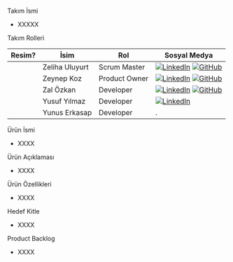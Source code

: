 Takım İsmi

- XXXXX

Takım Rolleri

| Resim? | İsim | Rol | Sosyal Medya |
| ------------- | ------------- | ------------- | --------- |
|  | Zeliha Uluyurt  | Scrum Master  |[![LinkedIn](https://img.shields.io/badge/LinkedIn-0077B5?style=for-the-badge&logo=linkedin&logoColor=white)](https://www.linkedin.com/in/zeliha-uluyurt/)   [![GitHub](https://img.shields.io/badge/GitHub-000000?style=for-the-badge&logo=github&logoColor=white)](https://github.com/zelthebroccoli)|
|  | Zeynep Koz  | Product Owner |[![LinkedIn](https://img.shields.io/badge/LinkedIn-0077B5?style=for-the-badge&logo=linkedin&logoColor=white)](https://www.linkedin.com/in/zeynep-koz34/)      [![GitHub](https://img.shields.io/badge/GitHub-000000?style=for-the-badge&logo=github&logoColor=white)](https://github.com/nepatiess)| 
|  | Zal Özkan  | Developer  |[![LinkedIn](https://img.shields.io/badge/LinkedIn-0077B5?style=for-the-badge&logo=linkedin&logoColor=white)](https://www.linkedin.com/in/zalozkan/ )	                  [![GitHub](https://img.shields.io/badge/GitHub-000000?style=for-the-badge&logo=github&logoColor=white)](https://github.com/ZalOZKAN)||
|  | Yusuf Yılmaz | Developer  |[![LinkedIn](https://img.shields.io/badge/LinkedIn-0077B5?style=for-the-badge&logo=linkedin&logoColor=white)](https://www.linkedin.com/in/yusufyilmaz/) |
|  | Yunus Erkasap | Developer  |.|

Ürün İsmi

- XXXX

Ürün Açıklaması

- XXXX

Ürün Özellikleri

- XXXX

Hedef Kitle

- XXXX

Product Backlog

- XXXX
